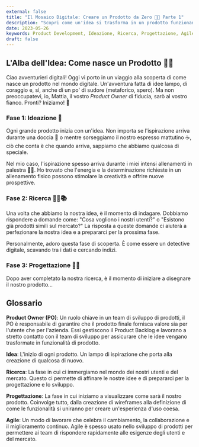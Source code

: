 ```yaml
---
external: false
title: "Il Mosaico Digitale: Creare un Prodotto da Zero 🧩🚀 Parte 1"
description: "Scopri come un'idea si trasforma in un prodotto funzionante nel mondo digitale. Un viaggio da zero all'infinito, passando per l'ideazione, lo sviluppo e il lancio."
date: 2023-05-26
keywords: Product Development, Ideazione, Ricerca, Progettazione, Agile, Product Owner, Software Development, User Experience, Design Thinking
draft: false
---
```


## L'Alba dell'Idea: Come nasce un Prodotto 🌅💡

Ciao avventurieri digitali! Oggi vi porto in un viaggio alla scoperta di come nasce un prodotto nel mondo digitale. Un'avventura fatta di idee lampo, di coraggio e, sì, anche di un po' di sudore (metaforico, spero). Ma non preoccupatevi, io, Mattia, il vostro *Product Owner* di fiducia, sarò al vostro fianco. Pronti? Iniziamo! 🎢

### Fase 1: Ideazione 🧠

Ogni grande prodotto inizia con un'idea. Non importa se l'ispirazione arriva durante una doccia 🚿 o mentre sorseggiamo il nostro espresso mattutino ☕, ciò che conta è che quando arriva, sappiamo che abbiamo qualcosa di speciale.

Nel mio caso, l'ispirazione spesso arriva durante i miei intensi allenamenti in palestra 🏋️‍♀️. Ho trovato che l'energia e la determinazione richieste in un allenamento fisico possono stimolare la creatività e offrire nuove prospettive. 

### Fase 2: Ricerca 🕵️‍♂️📚

Una volta che abbiamo la nostra idea, è il momento di indagare. Dobbiamo rispondere a domande come: "Cosa vogliono i nostri utenti?" o "Esistono già prodotti simili sul mercato?" La risposta a queste domande ci aiuterà a perfezionare la nostra idea e a prepararci per la prossima fase.

Personalmente, adoro questa fase di scoperta. È come essere un detective digitale, scavando tra i dati e cercando indizi.

### Fase 3: Progettazione 📐🎨

Dopo aver completato la nostra ricerca, è il momento di iniziare a disegnare il nostro prodotto...


## Glossario

**Product Owner (PO)**: Un ruolo chiave in un team di sviluppo di prodotti, il PO è responsabile di garantire che il prodotto finale fornisca valore sia per l'utente che per l'azienda. Essi gestiscono il Product Backlog e lavorano a stretto contatto con il team di sviluppo per assicurare che le idee vengano trasformate in funzionalità di prodotto.

**Idea**: L'inizio di ogni prodotto. Un lampo di ispirazione che porta alla creazione di qualcosa di nuovo.

**Ricerca**: La fase in cui ci immergiamo nel mondo dei nostri utenti e del mercato. Questo ci permette di affinare le nostre idee e di prepararci per la progettazione e lo sviluppo.

**Progettazione**: La fase in cui iniziamo a visualizzare come sarà il nostro prodotto. Coinvolge tutto, dalla creazione di wireframes alla definizione di come le funzionalità si uniranno per creare un'esperienza d'uso coesa.

**Agile**: Un modo di lavorare che celebra il cambiamento, la collaborazione e il miglioramento continuo. Agile è spesso usato nello sviluppo di prodotti per permettere ai team di rispondere rapidamente alle esigenze degli utenti e del mercato.